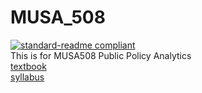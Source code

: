 # MUSA_508
[![standard-readme compliant](https://img.shields.io/badge/readme%20style-standard-brightgreen.svg?style=flat-square)](https://github.com/RumRon/MUSA_508/)<br />
This is for MUSA508 Public Policy Analytics<br />
<a href="https://urbanspatial.github.io/PublicPolicyAnalytics/" target="_blank">textbook</a><br />
<a href="https://docs.google.com/document/d/1PBk0uflCGf_08e4SfxAxJsBeNMuJDII_FBu06HPB9qQ/edit?usp=sharing" target="_blank">syllabus</a>



